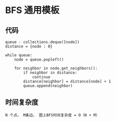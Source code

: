 # BFS 通用模板

## 代码

	queue - collections.deque([node])
	distance = {node : 0}
	
	while queue:
		node = queue.popleft()
		
		for neighbor in node.get_neighbors():
			if neighbor in distance:
				continue
			distance[neighbor] = distance[node] + 1
			queue.append(neighbor)

## 时间复杂度

	N 个点， M条边， 图上BFS时间复杂度 = O（N + M）